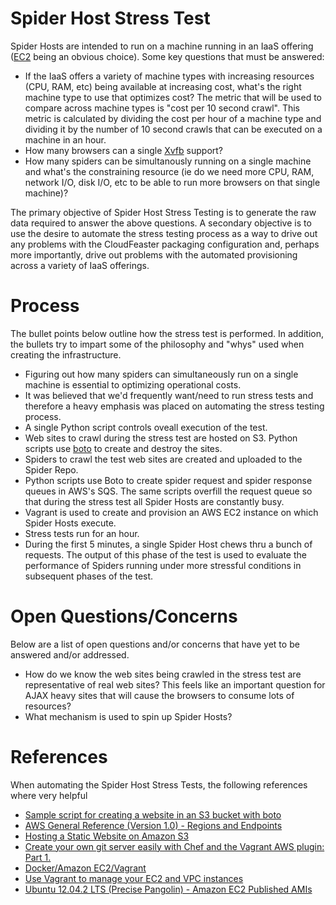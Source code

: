Spider Host Stress Test
=======================

Spider Hosts are intended to run on a machine running in an
IaaS offering ([EC2](http://aws.amazon.com/ec2/) being an obvious choice).
Some key questions that must be answered:

* If the IaaS offers a variety of
machine types with increasing resources (CPU, RAM, etc) 
being available at increasing cost, what's the right
machine type to use that optimizes cost? The metric that will
be used to compare across machine types is "cost per 10 second crawl".
This metric is calculated by dividing the cost per hour of a
machine type and dividing it by the number of 10 second crawls
that can be executed on a machine in an hour.
* How many browsers can a single
[Xvfb](http://en.wikipedia.org/wiki/Xvfb) support?
* How many spiders can be simultanously running on a single
machine and what's the constraining resource (ie do we need more
CPU, RAM, network I/O, disk I/O, etc to be able to run
more browsers on that single machine)?

The primary objective of Spider Host Stress Testing is to
generate the raw data required to answer the above questions.
A secondary objective is to use the desire to automate the
stress testing process as a way to drive out any problems
with the CloudFeaster packaging configuration and, perhaps
more importantly, drive out problems with the automated provisioning
across a variety of IaaS offerings.

Process
=======

The bullet points below outline how the stress test is
performed. In addition, the bullets try to impart some of
the philosophy and "whys" used when creating the infrastructure.

* Figuring out how many spiders can simultaneously run on
a single machine is essential to optimizing operational costs.
* It was believed that we'd frequently want/need
to run stress tests and therefore a heavy emphasis was placed
on automating the stress testing process.
* A single Python script controls oveall execution of the test.
* Web sites to crawl during the stress test are hosted on S3.
Python scripts use [boto](https://github.com/boto/boto)
to create and destroy the sites.
* Spiders to crawl the test web sites are created and uploaded
to the Spider Repo.
* Python scripts use Boto to create spider request and spider
response queues in AWS's SQS. The same scripts overfill the
request queue so that during the stress test all Spider Hosts
are constantly busy.
* Vagrant is used to create and provision an AWS EC2 instance
on which Spider Hosts execute.
* Stress tests run for an hour.
* During the first 5 minutes, a single Spider Host chews thru
a bunch of requests. The output of this phase of the test
is used to evaluate the performance of Spiders running under
more stressful conditions in subsequent phases of the test.

Open Questions/Concerns
=======================

Below are a list of open questions and/or concerns that
have yet to be answered and/or addressed.

* How do we know the web sites being crawled in the stress
test are representative of real web sites? This feels like
an important question for AJAX heavy sites that will cause
the browsers to consume lots of resources?
* What mechanism is used to spin up Spider Hosts? 

References
==========

When automating the Spider Host Stress Tests, the following references
where very helpful

* [Sample script for creating a website in an S3 bucket with boto](https://gist.github.com/garnaat/833135)
* [AWS General Reference (Version 1.0) - Regions and Endpoints](http://docs.aws.amazon.com/general/latest/gr/rande.html)
* [Hosting a Static Website on Amazon S3](http://docs.aws.amazon.com/AmazonS3/latest/dev/WebsiteHosting.html)
* [Create your own git server easily with Chef and the Vagrant AWS plugin: Part 1.](http://minimul.com/create-your-own-git-server-easily-with-chef-and-the-vagrant-aws-plugin-part-1.html)
* [Docker/Amazon EC2/Vagrant](http://docs.docker.io/en/latest/installation/amazon/#amazonvagrant)
* [Use Vagrant to manage your EC2 and VPC instances](https://github.com/mitchellh/vagrant-aws)
* [Ubuntu 12.04.2 LTS (Precise Pangolin) - Amazon EC2 Published AMIs](http://cloud-images.ubuntu.com/releases/precise/release-20130411.1/)
